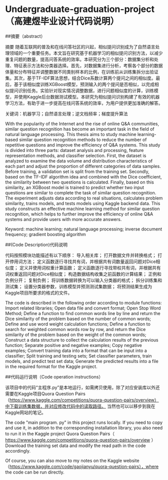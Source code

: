 # Undergraduate-graduation-project（高建煜毕业设计代码说明）
##摘要（abstract）

摘要
随着互联网的普及和在线问答社区的兴起，相似提问识别成为了自然语言处理领域的一个重要任务。本文旨在研究基于机器学习的相似提问识别方法，以减少重复问题的数量，提高问答系统的效率。本研究分为三个部分：数据集分析和处理、特征表示方法和分类器选择。首先，对数据集进行分析，考察各个部分的数据体量和分布特征并调整数据不同类别样本的比例，在训练前从训练集拆分出验证集。其次，基于TF-IDF算法思想，结合Dice系数计算两个提问之间的相似度。最后，基于该相似度训练XGBoost模型，预测输入的两个提问是否相似，以完成相似提问识别任务。实验针对现实情况调整数据，进行问题相似度的计算，训练模型，并使用Kaggle后台数据测试模型。本研究为相似提问识别构建了有效的机器学习方法，有助于进一步提高在线问答系统的效率，为用户提供更加准确的解答。

关键词：机器学习；自然语言处理；逆文档频率；梯度提升算法


With the popularity of the Internet and the rise of online Q&A communities, similar question recognition has become an important task in the field of natural language processing. This thesis aims to study machine learning-based similar question recognition methods to reduce the number of repetitive questions and improve the efficiency of Q&A systems. This study is divided into three parts: dataset analysis and processing, feature representation methods, and classifier selection. First, the dataset is analyzed to examine the data volume and distribution characteristics of each part and adjust the proportion of different categories of data samples. Before training, a validation set is split from the training set. Secondly, based on the TF-IDF algorithm idea and combined with the Dice coefficient, the similarity between two questions is calculated. Finally, based on this similarity, an XGBoost model is trained to predict whether two input questions are similar to complete the task of similar question recognition. The experiment adjusts data according to real situations, calculates problem similarity, trains models, and tests models using Kaggle backend data. This study constructs an effective machine learning method for similar question recognition, which helps to further improve the efficiency of online Q&A systems and provide users with more accurate answers.

Keyword: machine learning; natural language processing; inverse document frequency; gradient boosting algorithm

##(Code Description)代码说明

代码按照模块功能描述有以下顺序：
导入相关库；
打开数据文件并转换格式；
打开停用词方法；
定义函数逐行寻找共有词，并根据共有词数量返回问题对Dice相似度；
定义并使用词权重计算函数；
定义函数逐行寻找带权共有词，并根据共有词权重返回问题对Dice相似度；
构造数据结构收集之前函数的计算结果；
正例和负例分开；
复制负例；
将训练数据转换为可以输入分类器的格式；
拆分训练集和测试集；
设置分类器参数，训练模型并预测测试集数据；
将预测结果生成为Kaggle项目所要求的格式的文件。

The code is described in the following order according to module functions:
Import related libraries;
Open data file and convert format;
Open Stop Word Method;
Define a function to find common words line by line and return the Dice similarity of the problem based on the number of common words;
Define and use word weight calculation functions;
Define a function to search for weighted common words row by row, and return the Dice similarity of the problem based on the weight of the common words;
Construct a data structure to collect the calculation results of the previous function;
Separate positive and negative examples;
Copy negative examples;
Convert training data into a format that can be input into a classifier;
Split training and testing sets;
Set classifier parameters, train models, and predict test set data;
Generate the predicted results into a file in the required format for the Kaggle project.

##代码运行说明（Code operation instructions）

该项目中的代码“主程序.py”是本地运行，如需拷贝使用，除了对应安装库以外还需要在Kaggle项目Quora Question Pairs（https://www.kaggle.com/competitions/quora-question-pairs/overview）中下载训练集数据，并对应修改代码中的读取路径。
当然也可以以移步到我在Kaggle网站的笔记。

The code "main program. py" in this project runs locally. If you need to copy and use it, in addition to the corresponding installation library, you also need to run it in the Kaggle project Quora Question Pairs（ https://www.kaggle.com/competitions/quora-question-pairs/overview ）Download the training set data and modify the read path in the code accordingly.

Of course, you can also move to my notes on the Kaggle website（https://www.kaggle.com/code/gaojianyu/quora-question-pairs），where the code can be run directly.



